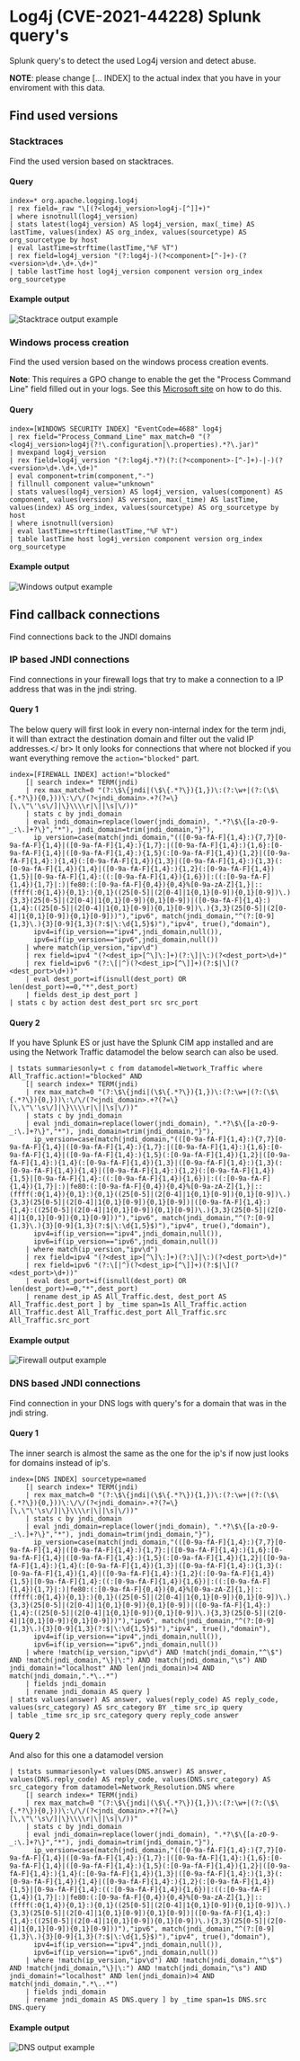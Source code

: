 # Log4j (CVE-2021-44228) Splunk query's
Splunk query's to detect the used Log4j version and detect abuse.

**NOTE**: please change [... INDEX] to the actual index that you have in your enviroment with this data.

## Find used versions
### Stacktraces
Find the used version based on stacktraces.

#### Query
```
index=* org.apache.logging.log4j 
| rex field=_raw "\[(?<log4j_version>log4j-[^]]+)" 
| where isnotnull(log4j_version) 
| stats latest(log4j_version) AS log4j_version, max(_time) AS lastTime, values(index) AS org_index, values(sourcetype) AS org_sourcetype by host 
| eval lastTime=strftime(lastTime,"%F %T")
| rex field=log4j_version "(?:log4j-)(?<component>[^-]+)-(?<version>\d+.\d+.\d+)"
| table lastTime host log4j_version component version org_index org_sourcetype
```
#### Example output
![Stacktrace output example](/images/log4j_stacktrace.PNG?raw=true "Stracktrace example output")

### Windows process creation
Find the used version based on the windows process creation events. 

**Note**: This requires a GPO change to enable the get the "Process Command Line" field filled out in your logs. See this [Microsoft site](https://docs.microsoft.com/en-us/windows-server/identity/ad-ds/manage/component-updates/command-line-process-auditing) on how to do this.

#### Query
```
index=[WINDOWS SECURITY INDEX] "EventCode=4688" log4j
| rex field="Process_Command_Line" max_match=0 "(?<log4j_version>log4j(?!\.configuration|\.properties).*?\.jar)" 
| mvexpand log4j_version
| rex field=log4j_version "(?:log4j.*?)(?:(?<component>-[^-]+)-|-)(?<version>\d+.\d+.\d+)"
| eval component=trim(component,"-")
| fillnull component value="unknown"
| stats values(log4j_version) AS log4j_version, values(component) AS component, values(version) AS version, max(_time) AS lastTime, values(index) AS org_index, values(sourcetype) AS org_sourcetype by host 
| where isnotnull(version)
| eval lastTime=strftime(lastTime,"%F %T")
| table lastTime host log4j_version component version org_index org_sourcetype
```
#### Example output
![Windows output example](/images/log4j_windows.PNG?raw=true "Windows example output")

## Find callback connections
Find connections back to the JNDI domains

### IP based JNDI connections
Find connections in your firewall logs that try to make a connection to a IP address that was in the jndi string.

#### Query 1
The below query will first look in every non-internal index for the term jndi, it will than extract the destination domain and filter out the valid IP addresses.</ br>
It only looks for connections that where not blocked if you want everything remove the `action="blocked"` part.
```
index=[FIREWALL INDEX] action!="blocked"
    [| search index=* TERM(jndi) 
    | rex max_match=0 "(?:\$\{jndi|(\$\{.*?\}){1,})\:(?:\w+|(?:(\$\{.*?\}){0,}))\:\/\/(?<jndi_domain>.+?(?=\}[\,\"\'\s\/]|\}\\\\r|\||\s|\/))"
    | stats c by jndi_domain 
    | eval jndi_domain=replace(lower(jndi_domain), ".*?\$\{[a-z0-9-_:\.]+?\}","*"), jndi_domain=trim(jndi_domain,"}"),
      ip_version=case(match(jndi_domain,"(([0-9a-fA-F]{1,4}:){7,7}[0-9a-fA-F]{1,4}|([0-9a-fA-F]{1,4}:){1,7}:|([0-9a-fA-F]{1,4}:){1,6}:[0-9a-fA-F]{1,4}|([0-9a-fA-F]{1,4}:){1,5}(:[0-9a-fA-F]{1,4}){1,2}|([0-9a-fA-F]{1,4}:){1,4}(:[0-9a-fA-F]{1,4}){1,3}|([0-9a-fA-F]{1,4}:){1,3}(:[0-9a-fA-F]{1,4}){1,4}|([0-9a-fA-F]{1,4}:){1,2}(:[0-9a-fA-F]{1,4}){1,5}|[0-9a-fA-F]{1,4}:((:[0-9a-fA-F]{1,4}){1,6})|:((:[0-9a-fA-F]{1,4}){1,7}|:)|fe80:(:[0-9a-fA-F]{0,4}){0,4}%[0-9a-zA-Z]{1,}|::(ffff(:0{1,4}){0,1}:){0,1}((25[0-5]|(2[0-4]|1{0,1}[0-9]){0,1}[0-9])\.){3,3}(25[0-5]|(2[0-4]|1{0,1}[0-9]){0,1}[0-9])|([0-9a-fA-F]{1,4}:){1,4}:((25[0-5]|(2[0-4]|1{0,1}[0-9]){0,1}[0-9])\.){3,3}(25[0-5]|(2[0-4]|1{0,1}[0-9]){0,1}[0-9]))"),"ipv6", match(jndi_domain,"^(?:[0-9]{1,3}\.){3}[0-9]{1,3}(?:$|\:\d{1,5}$)"),"ipv4", true(),"domain"), 
      ipv4=if(ip_version=="ipv4",jndi_domain,null()), 
      ipv6=if(ip_version=="ipv6",jndi_domain,null())
    | where match(ip_version,"ipv\d") 
    | rex field=ipv4 "(?<dest_ip>[^\]\:]+)(?:\]|\:)(?<dest_port>\d+)"
    | rex field=ipv6 "(?:\[|^)(?<dest_ip>[^\]]+)(?:$|\](?<dest_port>\d+))"
    | eval dest_port=if(isnull(dest_port) OR len(dest_port)==0,"*",dest_port)
    | fields dest_ip dest_port ] 
| stats c by action dest dest_port src src_port
```

#### Query 2
If you have Splunk ES or just have the Splunk CIM app installed and are using the Network Traffic datamodel the below search can also be used.
```
| tstats summariesonly=t c from datamodel=Network_Traffic where All_Traffic.action!="blocked" AND 
    [| search index=* TERM(jndi) 
    | rex max_match=0 "(?:\$\{jndi|(\$\{.*?\}){1,})\:(?:\w+|(?:(\$\{.*?\}){0,}))\:\/\/(?<jndi_domain>.+?(?=\}[\,\"\'\s\/]|\}\\\\r|\||\s|\/))" 
    | stats c by jndi_domain 
    | eval jndi_domain=replace(lower(jndi_domain), ".*?\$\{[a-z0-9-_:\.]+?\}","*"), jndi_domain=trim(jndi_domain,"}"),
      ip_version=case(match(jndi_domain,"(([0-9a-fA-F]{1,4}:){7,7}[0-9a-fA-F]{1,4}|([0-9a-fA-F]{1,4}:){1,7}:|([0-9a-fA-F]{1,4}:){1,6}:[0-9a-fA-F]{1,4}|([0-9a-fA-F]{1,4}:){1,5}(:[0-9a-fA-F]{1,4}){1,2}|([0-9a-fA-F]{1,4}:){1,4}(:[0-9a-fA-F]{1,4}){1,3}|([0-9a-fA-F]{1,4}:){1,3}(:[0-9a-fA-F]{1,4}){1,4}|([0-9a-fA-F]{1,4}:){1,2}(:[0-9a-fA-F]{1,4}){1,5}|[0-9a-fA-F]{1,4}:((:[0-9a-fA-F]{1,4}){1,6})|:((:[0-9a-fA-F]{1,4}){1,7}|:)|fe80:(:[0-9a-fA-F]{0,4}){0,4}%[0-9a-zA-Z]{1,}|::(ffff(:0{1,4}){0,1}:){0,1}((25[0-5]|(2[0-4]|1{0,1}[0-9]){0,1}[0-9])\.){3,3}(25[0-5]|(2[0-4]|1{0,1}[0-9]){0,1}[0-9])|([0-9a-fA-F]{1,4}:){1,4}:((25[0-5]|(2[0-4]|1{0,1}[0-9]){0,1}[0-9])\.){3,3}(25[0-5]|(2[0-4]|1{0,1}[0-9]){0,1}[0-9]))"),"ipv6", match(jndi_domain,"^(?:[0-9]{1,3}\.){3}[0-9]{1,3}(?:$|\:\d{1,5}$)"),"ipv4", true(),"domain"), 
      ipv4=if(ip_version=="ipv4",jndi_domain,null()), 
      ipv6=if(ip_version=="ipv6",jndi_domain,null())
    | where match(ip_version,"ipv\d") 
    | rex field=ipv4 "(?<dest_ip>[^\]\:]+)(?:\]|\:)(?<dest_port>\d+)"
    | rex field=ipv6 "(?:\[|^)(?<dest_ip>[^\]]+)(?:$|\](?<dest_port>\d+))"
    | eval dest_port=if(isnull(dest_port) OR len(dest_port)==0,"*",dest_port)
    | rename dest_ip AS All_Traffic.dest, dest_port AS All_Traffic.dest_port ] by _time span=1s All_Traffic.action All_Traffic.dest All_Traffic.dest_port All_Traffic.src All_Traffic.src_port
```

#### Example output
![Firewall output example](/images/log4j_firewall.PNG?raw=true "Firewall example output")

### DNS based JNDI connections
Find connection in your DNS logs with query's for a domain that was in the jndi string.

#### Query 1
The inner search is almost the same as the one for the ip's if now just looks for domains instead of ip's.
```
index=[DNS INDEX] sourcetype=named 
    [| search index=* TERM(jndi) 
    | rex max_match=0 "(?:\$\{jndi|(\$\{.*?\}){1,})\:(?:\w+|(?:(\$\{.*?\}){0,}))\:\/\/(?<jndi_domain>.+?(?=\}[\,\"\'\s\/]|\}\\\\r|\||\s|\/))" 
    | stats c by jndi_domain 
    | eval jndi_domain=replace(lower(jndi_domain), ".*?\$\{[a-z0-9-_:\.]+?\}","*"), jndi_domain=trim(jndi_domain,"}"),
      ip_version=case(match(jndi_domain,"(([0-9a-fA-F]{1,4}:){7,7}[0-9a-fA-F]{1,4}|([0-9a-fA-F]{1,4}:){1,7}:|([0-9a-fA-F]{1,4}:){1,6}:[0-9a-fA-F]{1,4}|([0-9a-fA-F]{1,4}:){1,5}(:[0-9a-fA-F]{1,4}){1,2}|([0-9a-fA-F]{1,4}:){1,4}(:[0-9a-fA-F]{1,4}){1,3}|([0-9a-fA-F]{1,4}:){1,3}(:[0-9a-fA-F]{1,4}){1,4}|([0-9a-fA-F]{1,4}:){1,2}(:[0-9a-fA-F]{1,4}){1,5}|[0-9a-fA-F]{1,4}:((:[0-9a-fA-F]{1,4}){1,6})|:((:[0-9a-fA-F]{1,4}){1,7}|:)|fe80:(:[0-9a-fA-F]{0,4}){0,4}%[0-9a-zA-Z]{1,}|::(ffff(:0{1,4}){0,1}:){0,1}((25[0-5]|(2[0-4]|1{0,1}[0-9]){0,1}[0-9])\.){3,3}(25[0-5]|(2[0-4]|1{0,1}[0-9]){0,1}[0-9])|([0-9a-fA-F]{1,4}:){1,4}:((25[0-5]|(2[0-4]|1{0,1}[0-9]){0,1}[0-9])\.){3,3}(25[0-5]|(2[0-4]|1{0,1}[0-9]){0,1}[0-9]))"),"ipv6", match(jndi_domain,"^(?:[0-9]{1,3}\.){3}[0-9]{1,3}(?:$|\:\d{1,5}$)"),"ipv4", true(),"domain"), 
      ipv4=if(ip_version=="ipv4",jndi_domain,null()), 
      ipv6=if(ip_version=="ipv6",jndi_domain,null())
    | where !match(ip_version,"ipv\d") AND !match(jndi_domain,"^\$") AND !match(jndi_domain,"\}|\:") AND !match(jndi_domain,"\s") AND jndi_domain!="localhost" AND len(jndi_domain)>4 AND match(jndi_domain,".*\..*")
    | fields jndi_domain 
    | rename jndi_domain AS query ]
| stats values(answer) AS answer, values(reply_code) AS reply_code, values(src_category) AS src_category BY _time src_ip query
| table _time src_ip src_category query reply_code answer
```

#### Query 2
And also for this one a datamodel version
```
| tstats summariesonly=t values(DNS.answer) AS answer, values(DNS.reply_code) AS reply_code, values(DNS.src_category) AS src_category from datamodel=Network_Resolution.DNS where 
    [| search index=* TERM(jndi) 
    | rex max_match=0 "(?:\$\{jndi|(\$\{.*?\}){1,})\:(?:\w+|(?:(\$\{.*?\}){0,}))\:\/\/(?<jndi_domain>.+?(?=\}[\,\"\'\s\/]|\}\\\\r|\||\s|\/))" 
    | stats c by jndi_domain 
    | eval jndi_domain=replace(lower(jndi_domain), ".*?\$\{[a-z0-9-_:\.]+?\}","*"), jndi_domain=trim(jndi_domain,"}"),
      ip_version=case(match(jndi_domain,"(([0-9a-fA-F]{1,4}:){7,7}[0-9a-fA-F]{1,4}|([0-9a-fA-F]{1,4}:){1,7}:|([0-9a-fA-F]{1,4}:){1,6}:[0-9a-fA-F]{1,4}|([0-9a-fA-F]{1,4}:){1,5}(:[0-9a-fA-F]{1,4}){1,2}|([0-9a-fA-F]{1,4}:){1,4}(:[0-9a-fA-F]{1,4}){1,3}|([0-9a-fA-F]{1,4}:){1,3}(:[0-9a-fA-F]{1,4}){1,4}|([0-9a-fA-F]{1,4}:){1,2}(:[0-9a-fA-F]{1,4}){1,5}|[0-9a-fA-F]{1,4}:((:[0-9a-fA-F]{1,4}){1,6})|:((:[0-9a-fA-F]{1,4}){1,7}|:)|fe80:(:[0-9a-fA-F]{0,4}){0,4}%[0-9a-zA-Z]{1,}|::(ffff(:0{1,4}){0,1}:){0,1}((25[0-5]|(2[0-4]|1{0,1}[0-9]){0,1}[0-9])\.){3,3}(25[0-5]|(2[0-4]|1{0,1}[0-9]){0,1}[0-9])|([0-9a-fA-F]{1,4}:){1,4}:((25[0-5]|(2[0-4]|1{0,1}[0-9]){0,1}[0-9])\.){3,3}(25[0-5]|(2[0-4]|1{0,1}[0-9]){0,1}[0-9]))"),"ipv6", match(jndi_domain,"^(?:[0-9]{1,3}\.){3}[0-9]{1,3}(?:$|\:\d{1,5}$)"),"ipv4", true(),"domain"), 
      ipv4=if(ip_version=="ipv4",jndi_domain,null()), 
      ipv6=if(ip_version=="ipv6",jndi_domain,null())
    | where !match(ip_version,"ipv\d") AND !match(jndi_domain,"^\$") AND !match(jndi_domain,"\}|\:") AND !match(jndi_domain,"\s") AND jndi_domain!="localhost" AND len(jndi_domain)>4 AND match(jndi_domain,".*\..*")
    | fields jndi_domain
    | rename jndi_domain AS DNS.query ] by _time span=1s DNS.src DNS.query
```

#### Example output
![DNS output example](/images/log4j_dns.PNG?raw=true "DNS example output")

